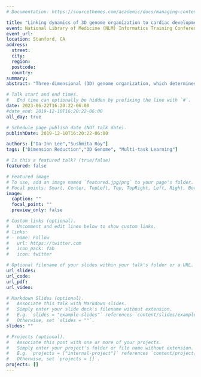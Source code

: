 ```yaml
---
# Documentation: https://sourcethemes.com/academic/docs/managing-content/

title: "Linking dynamics of 3D genome organization to cardiac development & disease"
event: National Library of Medicine (NLM) Informatics Training Conference 
event_url: 
location: Stanford, CA
address:
  street:
  city:
  region:
  postcode:
  country:
summary:
abstract: "Three-dimensional (3D) genome organization, which determines how the DNA is packaged inside the nucleus, has emerged as a key regulatory mechanism of cellular processes. High-throughput chromosomal conformation capture (Hi-C) technologies have enabled the study of 3D genome organization by experimentally measuring interactions among genomic regions in 3D space. Changes in 3D genome organization have been associated with gene expression changes during cell fate-specification as well as with diseases such as cancer. Therefore, a key challenge in regulatory genomics is to systematically detect higher-order structural changes across Hi-C datasets from multiple conditions. Existing computational methods either do not model higher-order structural units or do not take into account complex relationships among the conditions of interest. We address these limitations with Tree-Guided Integrated Factorization (TGIF), a new multi-task Non-negative Matrix Factorization (NMF) approach. TGIF models arbitrary relationships among multiple Hi-C datasets as a tree such that closely related Hi-C datasets have similar lower-dimensional representation. TGIF provides a statistically significant set of differential TAD boundaries with higher precision than existing approaches. When applied to cardiomyocyte differentiation time-course data, TGIF identifies known and novel boundary elements specific to each stage of development. We also find that cardiovascular-disease-associated SNPs are depleted in TGIF boundaries, and differentially expressed genes are enriched near differential boundaries identified by TGIF. Finally, application to tissue-specific endothelial cell Hi-C datasets further demonstrates TGIF's ability to identify cell type-specific regulatory elements of interest. Taken together, TGIF is a tool to interrogate the dynamics of 3D genome organization and its impact on normal and disease phenotypes."

# Talk start and end times.
#   End time can optionally be hidden by prefixing the line with `#`.
date: 2023-06-22T16:20:22-06:00
#date_end: 2019-12-10T16:20:22-06:00
all_day: true

# Schedule page publish date (NOT talk date).
publishDate: 2019-12-10T16:20:22-06:00

authors: ["Da-Inn Lee","Sushmita Roy"]
tags: ["Dimension Reduction","3D Genome", "Multi-task Learning"]

# Is this a featured talk? (true/false)
featured: false

# Featured image
# To use, add an image named `featured.jpg/png` to your page's folder. 
# Focal points: Smart, Center, TopLeft, Top, TopRight, Left, Right, BottomLeft, Bottom, BottomRight.
image:
  caption: ""
  focal_point: ""
  preview_only: false

# Custom links (optional).
#   Uncomment and edit lines below to show custom links.
# links:
# - name: Follow
#   url: https://twitter.com
#   icon_pack: fab
#   icon: twitter

# Optional filename of your slides within your talk's folder or a URL.
url_slides: 
url_code:
url_pdf:
url_video:

# Markdown Slides (optional).
#   Associate this talk with Markdown slides.
#   Simply enter your slide deck's filename without extension.
#   E.g. `slides = "example-slides"` references `content/slides/example-slides.md`.
#   Otherwise, set `slides = ""`.
slides: ""

# Projects (optional).
#   Associate this post with one or more of your projects.
#   Simply enter your project's folder or file name without extension.
#   E.g. `projects = ["internal-project"]` references `content/project/deep-learning/index.md`.
#   Otherwise, set `projects = []`.
projects: []
---
```

